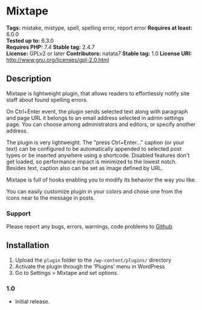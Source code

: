 # Mixtape #

**Tags:** mistake, mistype, spell, spelling error, report error
**Requires at least:** 6.0.0  
**Tested up to:** 6.3.0  
**Requires PHP:** 7.4
**Stable tag:** 2.4.7  
**License:** GPLv2 or later
**Contributors:** natata7
**Stable tag:** 1.0
**License URI:** <http://www.gnu.org/licenses/gpl-2.0.html>

## Description ##

Mixtape is lightweight plugin, that allows readers to effortlessly notify site staff about found spelling errors.

On Ctrl+Enter event, the plugin sends selected text along with paragraph and page URL it belongs to an email address selected in admin settings page. You can choose among administrators and editors, or specify another address.

The plugin is very lightweight. The "press Ctrl+Enter..." caption (or your text) can be configured to be automatically appended to selected post types or be inserted anywhere using a shortcode. Disabled features don't get loaded, so performance impact is minimized to the lowest notch.
Besides text, caption also can be set as image defined by URL.

Mixtape is full of hooks enabling you to modify its behavior the way you like.

You can easily customize plugin in your colors and chose one from the icons near to the message in posts.

### Support ###

Please report any bugs, errors, warnings, code problems to [Github](https://github.com/natata7/mixtape/issues)

## Installation ##

1. Upload the `plugin` folder to the `/wp-content/plugins/` directory
1. Activate the plugin through the 'Plugins' menu in WordPress
1. Go to Settings > Mixtape and set options.

### 1.0 ###

* Initial release.
